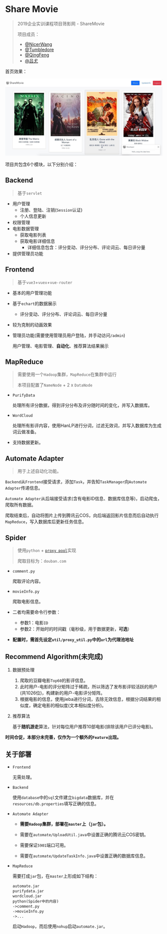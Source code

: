 # Share Movie

> 2019企业实训课程项目筛影网 - ShareMovie
>
> 项目成员：
>
> * [@NicerWang](https://github.com/NicerWang)
> * [@Tumbledore](https://github.com/TumbledoreAlalalala)
> * [@QingFeng](https://github.com/lihangyu1913092)
> * [@吕尤](https://github.com/lvyou2000)

首页效果：

![Homepage](./homepage.png)

项目共包含6个模块，以下分别介绍：

## Backend

> 基于`servlet`

* 用户管理
  * 注册、登陆、注销(`Session`认证)
  * 个人信息更新
* 权限管理
* 电影数据管理
  * 获取电影列表
  * 获取电影详细信息
    * 详细信息包含：评分变动、评分分布、评论词云、每日评分量
* 提供管理员功能

## Frontend

> 基于`vue3`+`vuex`+`vue-router`

* 基本的用户管理功能

* 基于`echart`的数据展示

  * 评分变动、评分分布、评论词云、每日评分量

* 较为克制的动画效果

* 管理员功能(需要使用管理员用户登陆，并手动访问`/admin`)

  用户管理、电影管理、**自动化**、推荐算法结果展示

## MapReduce

> 需要使用一个`Hadoop`集群，`MapReduce`在集群中运行
>
> 本项目配置了`NameNode` + 2 x `DataNode`

* `PurifyData`

  处理所有评分数据，得到评分分布及评分随时间的变化，并写入数据库。

* `WordCloud `

  处理所有影评内容，使用HanLP进行分词，过滤无效词，并写入数据库为生成词云做准备。

* 支持数据更新。

## Automate Adapter

> 用于上述自动化功能。

`Backend`从`Frontend`接受请求，添加`Task`，并告知`TaskManager`向`Automate Adapter`传递信息。

`Automate Adapter`从后端接受请求(含有电影ID信息、数据库信息等)，启动爬虫，爬取所有数据。

爬取结束后，自动将图片上传到腾讯云COS，向后端返回影片信息而后自动执行`MapReduce`，写入数据库后更新任务信息。

## Spider

> 使用`python` + [`proxy pool`](https://github.com/jhao104/proxy_pool)实现
>
> 爬取目标为：`douban.com`

* `comment.py`

  爬取评论内容。

* `movieInfo.py`

  爬取电影信息。

* 二者均需要命令行参数：

  * 参数1：电影`ID`
  * 参数2：开始时的时间戳（毫秒级，用于数据更新，**可选**）

* **配置时，需首先设定`util/proxy_util.py`中的`url`为代理池地址**

## Recommend Algorithm(未完成)

1. 数据预处理

   1. 爬取的豆瓣电影`Top60`的影评信息。
   2. 此时用户-电影的评分矩阵过于稀疏，所以筛选了发布影评较活跃的用户(共1026位)，构建新的用户-电影评分矩阵。
   3. 根据电影的信息，使用jieba进行分词，去除无效信息，根据分词结果的相似度，确定电影的相似度(文本相似度分析)。

2. 推荐算法

   基于**随机游走**算法，针对每位用户推荐10部电影(排除该用户已评分电影)。

**时间仓促，本部分未完善，仅作为一个额外的`Feature`出现。**

## 关于部署

* `Frontend`

  无需处理。

* `Backend`

  使用`database`中的`sql`文件建立`bigdata`数据库，并在`resources/db.properties`填写正确的信息。

* `Automate Adapter`

  * **需要`Hadoop`集群，部署在`master`上（`jar`包）。**

  * 需要在`automate/UploadUtil.java`中设置正确的腾讯云COS密钥。

  * 需要保证`5901`端口可用。

  * 需要在`automate/UpdateTaskInfo.java`中设置正确的数据库信息。

* `MapReduce`

  需要打成`jar`包，在`master`上形成如下结构：

  ```
  automate.jar
  purifydata.jar
  wordcloud.jar
  python(Spider中的内容)
  ->comment.py
  ->movieInfo.py
  ->...
  ```

  启动`Hadoop`，而后使用`nohup`启动`automate.jar`。
